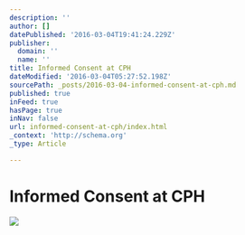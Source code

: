 ```yaml
---
description: ''
author: []
datePublished: '2016-03-04T19:41:24.229Z'
publisher:
  domain: ''
  name: ''
title: Informed Consent at CPH
dateModified: '2016-03-04T05:27:52.198Z'
sourcePath: _posts/2016-03-04-informed-consent-at-cph.md
published: true
inFeed: true
hasPage: true
inNav: false
url: informed-consent-at-cph/index.html
_context: 'http://schema.org'
_type: Article

---
```

# Informed Consent at CPH
![](https://the-grid-user-content.s3-us-west-2.amazonaws.com/d24131b4-2486-4464-b4aa-0bacf06a5ce2.png)
